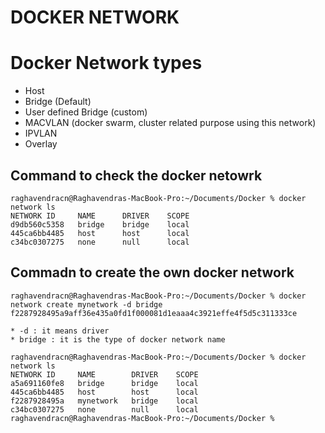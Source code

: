 # DOCKER NETWORK

# Docker Network types

* Host
* Bridge (Default)
* User defined Bridge (custom)
* MACVLAN (docker swarm, cluster related purpose using this network)
* IPVLAN
* Overlay

## Command to check the docker netowrk

```
raghavendracn@Raghavendras-MacBook-Pro:~/Documents/Docker % docker network ls
NETWORK ID     NAME      DRIVER    SCOPE
d9db560c5358   bridge    bridge    local
445ca6bb4485   host      host      local
c34bc0307275   none      null      local

```

## Commadn to create the own docker network

```
raghavendracn@Raghavendras-MacBook-Pro:~/Documents/Docker % docker network create mynetwork -d bridge
f2287928495a9aff36e435a0fd1f000081d1eaaa4c3921effe4f5d5c311333ce

* -d : it means driver
* bridge : it is the type of docker network name

```
```
raghavendracn@Raghavendras-MacBook-Pro:~/Documents/Docker % docker network ls
NETWORK ID     NAME        DRIVER    SCOPE
a5a691160fe8   bridge      bridge    local
445ca6bb4485   host        host      local
f2287928495a   mynetwork   bridge    local
c34bc0307275   none        null      local
raghavendracn@Raghavendras-MacBook-Pro:~/Documents/Docker %
```

